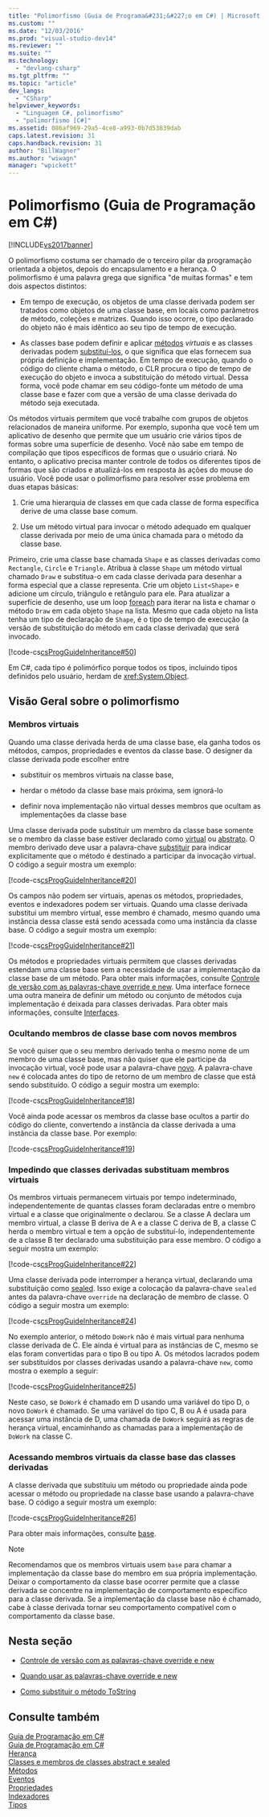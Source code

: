 ```yaml
---
title: "Polimorfismo (Guia de Programa&#231;&#227;o em C#) | Microsoft Docs"
ms.custom: ""
ms.date: "12/03/2016"
ms.prod: "visual-studio-dev14"
ms.reviewer: ""
ms.suite: ""
ms.technology: 
  - "devlang-csharp"
ms.tgt_pltfrm: ""
ms.topic: "article"
dev_langs: 
  - "CSharp"
helpviewer_keywords: 
  - "Linguagem C#, polimorfismo"
  - "polimorfismo [C#]"
ms.assetid: 086af969-29a5-4ce8-a993-0b7d53839dab
caps.latest.revision: 31
caps.handback.revision: 31
author: "BillWagner"
ms.author: "wiwagn"
manager: "wpickett"
---
```

# Polimorfismo (Guia de Programa&#231;&#227;o em C#)
[!INCLUDE[vs2017banner](../../../csharp/includes/vs2017banner.md)]

O polimorfismo costuma ser chamado de o terceiro pilar da programação orientada a objetos, depois do encapsulamento e a herança.  O polimorfismo é uma palavra grega que significa "de muitas formas" e tem dois aspectos distintos:  
  
-   Em tempo de execução, os objetos de uma classe derivada podem ser tratados como objetos de uma classe base, em locais como parâmetros de método, coleções e matrizes.  Quando isso ocorre, o tipo declarado do objeto não é mais idêntico ao seu tipo de tempo de execução.  
  
-   As classes base podem definir e aplicar [métodos](../../../csharp/language-reference/keywords/virtual.md) *virtuais* e as classes derivadas podem [substituí\-los](../../../csharp/language-reference/keywords/override.md), o que significa que elas fornecem sua própria definição e implementação.  Em tempo de execução, quando o código do cliente chama o método, o CLR procura o tipo de tempo de execução do objeto e invoca a substituição do método virtual.  Dessa forma, você pode chamar em seu código\-fonte um método de uma classe base e fazer com que a versão de uma classe derivada do método seja executada.  
  
 Os métodos virtuais permitem que você trabalhe com grupos de objetos relacionados de maneira uniforme.  Por exemplo, suponha que você tem um aplicativo de desenho que permite que um usuário crie vários tipos de formas sobre uma superfície de desenho.  Você não sabe em tempo de compilação que tipos específicos de formas que o usuário criará.  No entanto, o aplicativo precisa manter controle de todos os diferentes tipos de formas que são criados e atualizá\-los em resposta às ações do mouse do usuário.  Você pode usar o polimorfismo para resolver esse problema em duas etapas básicas:  
  
1.  Crie uma hierarquia de classes em que cada classe de forma específica derive de uma classe base comum.  
  
2.  Use um método virtual para invocar o método adequado em qualquer classe derivada por meio de uma única chamada para o método da classe base.  
  
 Primeiro, crie uma classe base chamada `Shape` e as classes derivadas como `Rectangle`, `Circle` e `Triangle`.  Atribua à classe `Shape` um método virtual chamado `Draw` e substitua\-o em cada classe derivada para desenhar a forma especial que a classe representa.  Crie um objeto `List<Shape>` e adicione um círculo, triângulo e retângulo para ele.  Para atualizar a superfície de desenho, use um loop [foreach](../../../csharp/language-reference/keywords/foreach-in.md) para iterar na lista e chamar o método `Draw` em cada objeto `Shape` na lista.  Mesmo que cada objeto na lista tenha um tipo de declaração de `Shape`, é o tipo de tempo de execução \(a versão de substituição do método em cada classe derivada\) que será invocado.  
  
 [!code-cs[csProgGuideInheritance#50](../../../csharp/programming-guide/classes-and-structs/codesnippet/CSharp/polymorphism_1.cs)]  
  
 Em C\#, cada tipo é polimórfico porque todos os tipos, incluindo tipos definidos pelo usuário, herdam de <xref:System.Object>.  
  
## Visão Geral sobre o polimorfismo  
  
### Membros virtuais  
 Quando uma classe derivada herda de uma classe base, ela ganha todos os métodos, campos, propriedades e eventos da classe base.  O designer da classe derivada pode escolher entre  
  
-   substituir os membros virtuais na classe base,  
  
-   herdar o método da classe base mais próxima, sem ignorá\-lo  
  
-   definir nova implementação não virtual desses membros que ocultam as implementações da classe base  
  
 Uma classe derivada pode substituir um membro da classe base somente se o membro da classe base estiver declarado como [virtual](../../../csharp/language-reference/keywords/virtual.md) ou [abstrato](../../../csharp/language-reference/keywords/abstract.md).  O membro derivado deve usar a palavra\-chave [substituir](../../../csharp/language-reference/keywords/override.md) para indicar explicitamente que o método é destinado a participar da invocação virtual.  O código a seguir mostra um exemplo:  
  
 [!code-cs[csProgGuideInheritance#20](../../../csharp/programming-guide/classes-and-structs/codesnippet/CSharp/polymorphism_2.cs)]  
  
 Os campos não podem ser virtuais, apenas os métodos, propriedades, eventos e indexadores podem ser virtuais.  Quando uma classe derivada substitui um membro virtual, esse membro é chamado, mesmo quando uma instância dessa classe está sendo acessada como uma instância da classe base.  O código a seguir mostra um exemplo:  
  
 [!code-cs[csProgGuideInheritance#21](../../../csharp/programming-guide/classes-and-structs/codesnippet/CSharp/polymorphism_3.cs)]  
  
 Os métodos e propriedades virtuais permitem que classes derivadas estendam uma classe base sem a necessidade de usar a implementação da classe base de um método.  Para obter mais informações, consulte [Controle de versão com as palavras\-chave override e new](../../../csharp/programming-guide/classes-and-structs/versioning-with-the-override-and-new-keywords.md).  Uma interface fornece uma outra maneira de definir um método ou conjunto de métodos cuja implementação é deixada para classes derivadas.  Para obter mais informações, consulte [Interfaces](../../../visual-basic/reference/command-line-compiler/index.md).  
  
### Ocultando membros de classe base com novos membros  
 Se você quiser que o seu membro derivado tenha o mesmo nome de um membro de uma classe base, mas não quiser que ele participe da invocação virtual, você pode usar a palavra\-chave [novo](../../../csharp/language-reference/keywords/new.md).  A palavra\-chave `new` é colocada antes do tipo de retorno de um membro de classe que está sendo substituído.  O código a seguir mostra um exemplo:  
  
 [!code-cs[csProgGuideInheritance#18](../../../csharp/programming-guide/classes-and-structs/codesnippet/CSharp/polymorphism_4.cs)]  
  
 Você ainda pode acessar os membros da classe base ocultos a partir do código do cliente, convertendo a instância da classe derivada a uma instância da classe base.  Por exemplo:  
  
 [!code-cs[csProgGuideInheritance#19](../../../csharp/programming-guide/classes-and-structs/codesnippet/CSharp/polymorphism_5.cs)]  
  
### Impedindo que classes derivadas substituam membros virtuais  
 Os membros virtuais permanecem virtuais por tempo indeterminado, independentemente de quantas classes foram declaradas entre o membro virtual e a classe que originalmente o declarou.  Se a classe A declara um membro virtual, a classe B deriva de A e a classe C deriva de B, a classe C herda o membro virtual e tem a opção de substituí\-lo, independentemente de a classe B ter declarado uma substituição para esse membro.  O código a seguir mostra um exemplo:  
  
 [!code-cs[csProgGuideInheritance#22](../../../csharp/programming-guide/classes-and-structs/codesnippet/CSharp/polymorphism_6.cs)]  
  
 Uma classe derivada pode interromper a herança virtual, declarando uma substituição como [sealed](../../../csharp/language-reference/keywords/sealed.md).  Isso exige a colocação da palavra\-chave `sealed` antes da palavra\-chave `override` na declaração de membro de classe.  O código a seguir mostra um exemplo:  
  
 [!code-cs[csProgGuideInheritance#24](../../../csharp/programming-guide/classes-and-structs/codesnippet/CSharp/polymorphism_7.cs)]  
  
 No exemplo anterior, o método `DoWork` não é mais virtual para nenhuma classe derivada de C.  Ele ainda é virtual para as instâncias de C, mesmo se elas foram convertidas para o tipo B ou tipo A.  Os métodos lacrados podem ser substituídos por classes derivadas usando a palavra\-chave `new`, como mostra o exemplo a seguir:  
  
 [!code-cs[csProgGuideInheritance#25](../../../csharp/programming-guide/classes-and-structs/codesnippet/CSharp/polymorphism_8.cs)]  
  
 Neste caso, se `DoWork` é chamado em D usando uma variável do tipo D, o novo `DoWork` é chamado.  Se uma variável do tipo C, B ou A é usada para acessar uma instância de D, uma chamada de `DoWork` seguirá as regras de herança virtual, encaminhando as chamadas para a implementação de `DoWork` na classe C.  
  
### Acessando membros virtuais da classe base das classes derivadas  
 A classe derivada que substituiu um método ou propriedade ainda pode acessar o método ou propriedade na classe base usando a palavra\-chave base.  O código a seguir mostra um exemplo:  
  
 [!code-cs[csProgGuideInheritance#26](../../../csharp/programming-guide/classes-and-structs/codesnippet/CSharp/polymorphism_9.cs)]  
  
 Para obter mais informações, consulte [base](../../../csharp/language-reference/keywords/base.md).  
  
> [!NOTE]
>  Recomendamos que os membros virtuais usem `base` para chamar a implementação da classe base do membro em sua própria implementação.  Deixar o comportamento da classe base ocorrer permite que a classe derivada se concentre na implementação de comportamento específico para a classe derivada.  Se a implementação da classe base não é chamado, cabe à classe derivada tornar seu comportamento compatível com o comportamento da classe base.  
  
## Nesta seção  
  
-   [Controle de versão com as palavras\-chave override e new](../../../csharp/programming-guide/classes-and-structs/versioning-with-the-override-and-new-keywords.md)  
  
-   [Quando usar as palavras\-chave override e new](../../../csharp/programming-guide/classes-and-structs/knowing-when-to-use-override-and-new-keywords.md)  
  
-   [Como substituir o método ToString](../../../csharp/programming-guide/classes-and-structs/how-to-override-the-tostring-method.md)  
  
## Consulte também  
 [Guia de Programação em C\#](../../../csharp/programming-guide/index.md)   
 [Guia de Programação em C\#](../../../csharp/programming-guide/index.md)   
 [Herança](../../../csharp/programming-guide/classes-and-structs/inheritance.md)   
 [Classes e membros de classes abstract e sealed](../../../csharp/programming-guide/classes-and-structs/abstract-and-sealed-classes-and-class-members.md)   
 [Métodos](../../../fsharp/language-reference/members/methods.md)   
 [Eventos](../../../csharp/programming-guide/events/index.md)   
 [Propriedades](../../../csharp/programming-guide/classes-and-structs/properties.md)   
 [Indexadores](../../../csharp/programming-guide/indexers/index.md)   
 [Tipos](../../../visual-basic/reference/command-line-compiler/index.md)